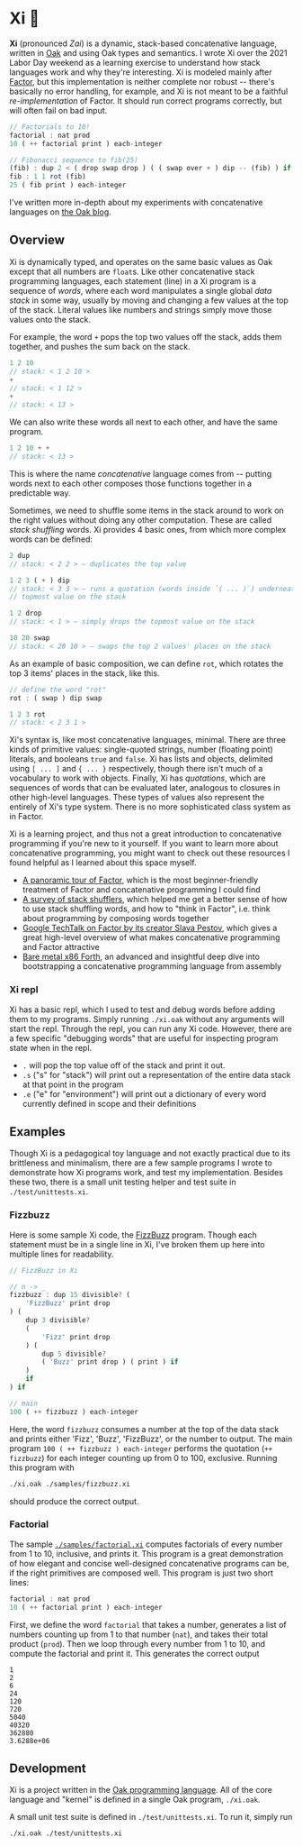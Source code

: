 # Xi 🗼

**Xi** (pronounced _Zai_) is a dynamic, stack-based concatenative language, written in [Oak](https://oaklang.org/) and using Oak types and semantics. I wrote Xi over the 2021 Labor Day weekend as a learning exercise to understand how stack languages work and why they're interesting. Xi is modeled mainly after [Factor](https://factorcode.org/), but this implementation is neither complete nor robust -- there's basically no error handling, for example, and Xi is not meant to be a faithful _re-implementation_ of Factor. It should run correct programs correctly, but will often fail on bad input.

```js
// Factorials to 10!
factorial : nat prod
10 ( ++ factorial print ) each-integer

// Fibonacci sequence to fib(25)
(fib) : dup 2 < ( drop swap drop ) ( ( swap over + ) dip -- (fib) ) if
fib : 1 1 rot (fib)
25 ( fib print ) each-integer
```

I've written more in-depth about my experiments with concatenative languages on [the Oak blog](https://oaklang.org/posts/xi/).

## Overview

Xi is dynamically typed, and operates on the same basic values as Oak except that all numbers are `float`s. Like other concatenative stack programming languages, each statement (line) in a Xi program is a sequence of _words_, where each word manipulates a single global _data stack_ in some way, usually by moving and changing a few values at the top of the stack. Literal values like numbers and strings simply move those values onto the stack.

For example, the word `+` pops the top two values off the stack, adds them together, and pushes the sum back on the stack.

```js
1 2 10
// stack: < 1 2 10 >
+
// stack: < 1 12 >
+
// stack: < 13 >
```

We can also write these words all next to each other, and have the same program.

```js
1 2 10 + +
// stack: < 13 >
```

This is where the name _concatenative_ language comes from -- putting words next to each other composes those functions together in a predictable way.

Sometimes, we need to shuffle some items in the stack around to work on the right values without doing any other computation. These are called _stack shuffling_ words. Xi provides 4 basic ones, from which more complex words can be defined:

```js
2 dup
// stack: < 2 2 > — duplicates the top value

1 2 3 ( + ) dip
// stack: < 3 3 > — runs a quotation (words inside `( ... )`) underneath the
// topmost value on the stack

1 2 drop
// stack: < 1 > — simply drops the topmost value on the stack

10 20 swap
// stack: < 20 10 > — swaps the top 2 values' places on the stack
```

As an example of basic composition, we can define `rot`, which rotates the top 3 items' places in the stack, like this.

```js
// define the word "rot"
rot : ( swap ) dip swap

1 2 3 rot
// stack: < 2 3 1 >
```

Xi's syntax is, like most concatenative languages, minimal. There are three kinds of primitive values: single-quoted strings, number (floating point) literals, and booleans `true` and `false`. Xi has lists and objects, delimited using `[ ... ]` and `{ ... }` respectively, though there isn't much of a vocabulary to work with objects. Finally, Xi has _quotations_, which are sequences of words that can be evaluated later, analogous to closures in other high-level languages. These types of values also represent the entirely of Xi's type system. There is no more sophisticated class system as in Factor.

Xi is a learning project, and thus not a great introduction to concatenative programming if you're new to it yourself. If you want to learn more about concatenative programming, you might want to check out these resources I found helpful as I learned about this space myself.

- [A panoramic tour of Factor](https://andreaferretti.github.io/factor-tutorial/), which is the most beginner-friendly treatment of Factor and concatenative programming I could find
- [A survey of stack shufflers](http://useless-factor.blogspot.com/2007/09/survey-of-stack-shufflers.html), which helped me get a better sense of how to use stack shuffling words, and how to "think in Factor", i.e. think about programming by composing words together
- [Google TechTalk on Factor by its creator Slava Pestov](https://www.youtube.com/watch?v=f_0QlhYlS8g), which gives a great high-level overview of what makes concatenative programming and Factor attractive
- [Bare metal x86 Forth](https://ph1lter.bitbucket.io/blog/2021-01-15-baremetal-x86-forth.html), an advanced and insightful deep dive into bootstrapping a concatenative programming language from assembly

### Xi repl

Xi has a basic repl, which I used to test and debug words before adding them to my programs. Simply running `./xi.oak` without any arguments will start the repl. Through the repl, you can run any Xi code. However, there are a few specific "debugging words" that are useful for inspecting program state when in the repl.

- `.` will pop the top value off of the stack and print it out.
- `.s` ("s" for "stack") will print out a representation of the entire data stack at that point in the program
- `.e` ("e" for "environment") will print out a dictionary of every word currently defined in scope and their definitions

## Examples

Though Xi is a pedagogical toy language and not exactly practical due to its brittleness and minimalism, there are a few sample programs I wrote to demonstrate how Xi programs work, and test my implementation. Besides these two, there is a small unit testing helper and test suite in `./test/unittests.xi`.

### Fizzbuzz

Here is some sample Xi code, the [FizzBuzz](https://en.wikipedia.org/wiki/Fizz_buzz) program. Though each statement must be in a single line in Xi, I've broken them up here into multiple lines for readability.

```js
// FizzBuzz in Xi

// n -> _
fizzbuzz : dup 15 divisible? (
    'FizzBuzz' print drop
) (
    dup 3 divisible?
    (
        'Fizz' print drop
    ) (
        dup 5 divisible?
        ( 'Buzz' print drop ) ( print ) if
    )
    if
) if

// main
100 ( ++ fizzbuzz ) each-integer
```

Here, the word `fizzbuzz` consumes a number at the top of the data stack and prints either 'Fizz', 'Buzz', 'FizzBuzz', or the number to output. The main program `100 ( ++ fizzbuzz ) each-integer` performs the quotation (`++ fizzbuzz`) for each integer counting up from 0 to 100, exclusive. Running this program with

```sh
./xi.oak ./samples/fizzbuzz.xi
```

should produce the correct output.

### Factorial

The sample [`./samples/factorial.xi`](samples/factorial.xi) computes factorials of every number from 1 to 10, inclusive, and prints it. This program is a great demonstration of how elegant and concise well-designed concatenative programs can be, if the right primitives are composed well. This program is just two short lines:

```js
factorial : nat prod
10 ( ++ factorial print ) each-integer
```

First, we define the word `factorial` that takes a number, generates a list of numbers counting up from 1 to that number (`nat`), and takes their total product (`prod`). Then we loop through every number from 1 to 10, and compute the factorial and print it. This generates the correct output

```
1
2
6
24
120
720
5040
40320
362880
3.6288e+06
```

## Development

Xi is a project written in the [Oak programming language](https://oaklang.org/). All of the core language and "kernel" is defined in a single Oak program, `./xi.oak`.

A small unit test suite is defined in `./test/unittests.xi`. To run it, simply run

```sh
./xi.oak ./test/unittests.xi
```

